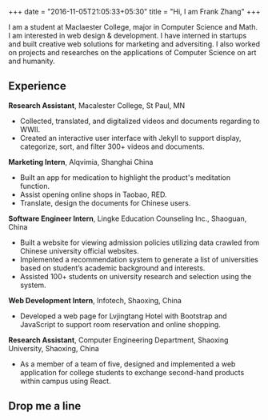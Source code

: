 +++
date = "2016-11-05T21:05:33+05:30"
title = "Hi, I am Frank Zhang"
+++

I am a student at Maclaester College, major in Computer Science and Math. I am interested in web design & development. I have interned in startups and built creative web solutions for marketing and adversiting. I also worked on projects and researches on the applications of Computer Science on art and humanity.

## Experience

**Research Assistant**, Macalester College, St Paul, MN

- Collected, translated, and digitalized videos and documents regarding to WWII.
- Created an interactive user interface with Jekyll to support display, categorize, sort, and filter 300+ videos and documents.

**Marketing Intern**, Alqvimia, Shanghai China

- Built an app for medication to highlight the product's meditation function.
- Assist opening online shops in Taobao, RED.
- Translate, design the documents for Chinese users.

**Software Engineer Intern**, Lingke Education Counseling Inc., Shaoguan, China

- Built a website for viewing admission policies utilizing data crawled from Chinese university official websites.
- Implemented a recommendation system to generate a list of universities based on student’s academic background and interests.
- Assisted 100+ students on university research and selection using the system.

**Web Development Intern**, Infotech, Shaoxing, China

- Developed a web page for Lvjingtang Hotel with Bootstrap and JavaScript to support room reservation and online shopping.

**Research Assistant**, Computer Engineering Department, Shaoxing University, Shaoxing, China

- As a member of a team of five, designed and implemented a web application for college students to exchange second-hand products within campus using React.

## Drop me a line
